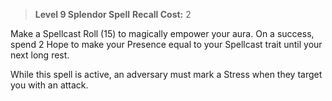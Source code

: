 > **Level 9 Splendor Spell**
> **Recall Cost:** 2

Make a Spellcast Roll (15) to magically empower your aura. On a success, spend 2 Hope to make your Presence equal to your Spellcast trait until your next long rest.

While this spell is active, an adversary must mark a Stress when they target you with an attack.
